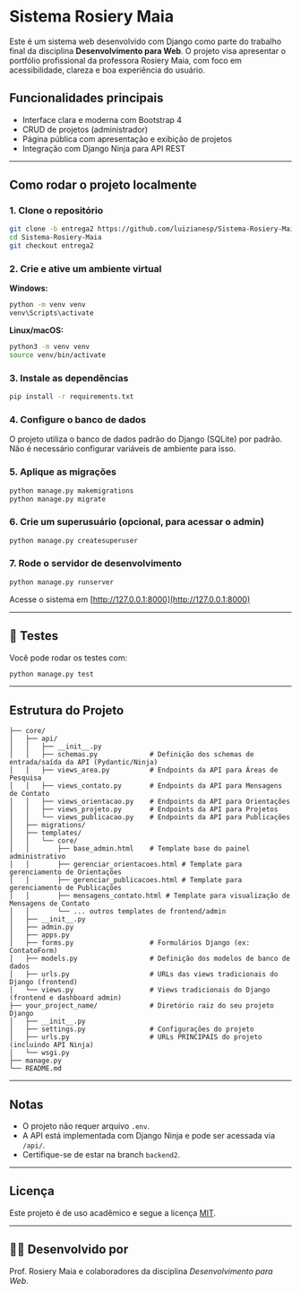 # Sistema Rosiery Maia

Este é um sistema web desenvolvido com Django como parte do trabalho final da disciplina **Desenvolvimento para Web**. O projeto visa apresentar o portfólio profissional da professora Rosiery Maia, com foco em acessibilidade, clareza e boa experiência do usuário.

##  Funcionalidades principais

- Interface clara e moderna com Bootstrap 4
- CRUD de projetos (administrador)
- Página pública com apresentação e exibição de projetos
- Integração com Django Ninja para API REST

---

##  Como rodar o projeto localmente

### 1. Clone o repositório

```bash
git clone -b entrega2 https://github.com/luizianesp/Sistema-Rosiery-Maia.git
cd Sistema-Rosiery-Maia
git checkout entrega2
```

### 2. Crie e ative um ambiente virtual

**Windows:**

```bash
python -m venv venv
venv\Scripts\activate
```

**Linux/macOS:**

```bash
python3 -m venv venv
source venv/bin/activate
```

### 3. Instale as dependências

```bash
pip install -r requirements.txt
```

### 4. Configure o banco de dados

O projeto utiliza o banco de dados padrão do Django (SQLite) por padrão. Não é necessário configurar variáveis de ambiente para isso.

### 5. Aplique as migrações

```bash
python manage.py makemigrations
python manage.py migrate
```

### 6. Crie um superusuário (opcional, para acessar o admin)

```bash
python manage.py createsuperuser
```

### 7. Rode o servidor de desenvolvimento

```bash
python manage.py runserver
```

Acesse o sistema em [http://127.0.0.1:8000](http://127.0.0.1:8000)

---

## 🧪 Testes

Você pode rodar os testes com:

```bash
python manage.py test
```

---

##  Estrutura do Projeto

```
├── core/
│   ├── api/
│   │   ├── __init__.py
│   │   ├── schemas.py             # Definição dos schemas de entrada/saída da API (Pydantic/Ninja)
│   │   ├── views_area.py          # Endpoints da API para Áreas de Pesquisa
│   │   ├── views_contato.py       # Endpoints da API para Mensagens de Contato
│   │   ├── views_orientacao.py    # Endpoints da API para Orientações
│   │   ├── views_projeto.py       # Endpoints da API para Projetos
│   │   └── views_publicacao.py    # Endpoints da API para Publicações
│   ├── migrations/
│   ├── templates/
│   │   └── core/
│   │       ├── base_admin.html    # Template base do painel administrativo
│   │       ├── gerenciar_orientacoes.html # Template para gerenciamento de Orientações
│   │       ├── gerenciar_publicacoes.html # Template para gerenciamento de Publicações
│   │       ├── mensagens_contato.html # Template para visualização de Mensagens de Contato
│   │       └── ... outros templates de frontend/admin
│   ├── __init__.py
│   ├── admin.py
│   ├── apps.py
│   ├── forms.py                   # Formulários Django (ex: ContatoForm)
│   ├── models.py                  # Definição dos modelos de banco de dados
│   ├── urls.py                    # URLs das views tradicionais do Django (frontend)
│   └── views.py                   # Views tradicionais do Django (frontend e dashboard admin)
├── your_project_name/             # Diretório raiz do seu projeto Django
│   ├── __init__.py
│   ├── settings.py                # Configurações do projeto
│   ├── urls.py                    # URLs PRINCIPAIS do projeto (incluindo API Ninja)
│   └── wsgi.py
├── manage.py
└── README.md   
```

---

##  Notas

- O projeto não requer arquivo `.env`.
- A API está implementada com Django Ninja e pode ser acessada via `/api/`.
- Certifique-se de estar na branch `backend2`.

---

##  Licença

Este projeto é de uso acadêmico e segue a licença [MIT](LICENSE).

---

## 🙋‍♀️ Desenvolvido por

Prof. Rosiery Maia e colaboradores da disciplina *Desenvolvimento para Web*.